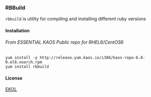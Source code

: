 ### RBBuild

`rbbuild` is utility for compiling and installing different ruby versions

#### Installation

###### From ESSENTIAL KAOS Public repo for RHEL6/CentOS6

```
yum install -y http://release.yum.kaos.io/i386/kaos-repo-6.8-0.el6.noarch.rpm
yum install rbbuild
```

#### License

[EKOL](https://essentialkaos.com/ekol)
